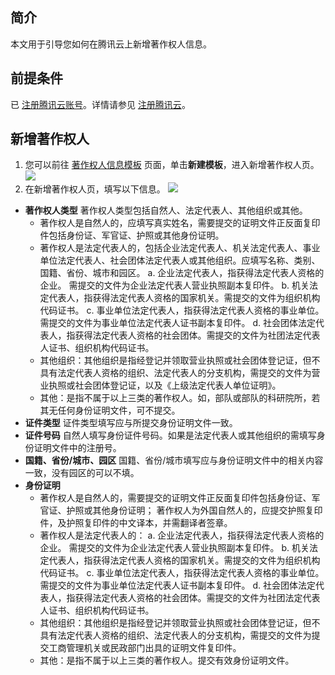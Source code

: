 ## 简介

本文用于引导您如何在腾讯云上新增著作权人信息。

## 前提条件

已 [注册腾讯云账号](https://cloud.tencent.com/register?s_url=https%3A%2F%2Fcloud.tencent.com%2F)。详情请参见 [注册腾讯云](https://cloud.tencent.com/document/product/378/17985)。

## 新增著作权人

1. 您可以前往 [著作权人信息模板](https://console.cloud.tencent.com/crr/owner/) 页面，单击**新建模板**，进入新增著作权人页。
![](https://main.qcloudimg.com/raw/91470b6bdb505759f5ea59a3fb9cad03.png)
2. 在新增著作权人页，填写以下信息。
![](https://main.qcloudimg.com/raw/a579205977ec2e3f85256ed1f56a761a.png)
 - **著作权人类型**
著作权人类型包括自然人、法定代表人、其他组织或其他。 
    - 著作权人是自然人的，应填写真实姓名，需要提交的证明文件正反面复印件包括身份证、军官证、护照或其他身份证明。 
    - 著作权人是法定代表人的，包括企业法定代表人、机关法定代表人、事业单位法定代表人、社会团体法定代表人或其他组织。应填写名称、类别、国籍、省份、城市和园区。
     a. 企业法定代表人，指获得法定代表人资格的企业。 需提交的文件为企业法定代表人营业执照副本复印件。
     b. 机关法定代表人，指获得法定代表人资格的国家机关。需提交的文件为组织机构代码证书。
     c. 事业单位法定代表人，指获得法定代表人资格的事业单位。需提交的文件为事业单位法定代表人证书副本复印件。 
     d. 社会团体法定代表人，指获得法定代表人资格的社会团体。需提交的文件为社团法定代表人证书、组织机构代码证书。
    - 其他组织：其他组织是指经登记并领取营业执照或社会团体登记证，但不具有法定代表人资格的组织、法定代表人的分支机构，需提交的文件为营业执照或社会团体登记证，以及《上级法定代表人单位证明》。
    - 其他：是指不属于以上三类的著作权人。如，部队或部队的科研院所，若其无任何身份证明文件，可不提交。
 - **证件类型**
证件类型填写应与所提交身份证明文件一致。
 - **证件号码**
自然人填写身份证件号码。如果是法定代表人或其他组织的需填写身份证明文件中的注册号。
 - **国籍、省份/城市、园区**
国籍、省份/城市填写应与身份证明文件中的相关内容一致，没有园区的可以不填。
 - **身份证明**<span id="sfzm"></span>
    -  著作权人是自然人的，需要提交的证明文件正反面复印件包括身份证、军官证、护照或其他身份证明； 著作权人为外国自然人的，应提交护照复印件，及护照复印件的中文译本，并需翻译者签章。
    -  著作权人是法定代表人的：
     a. 企业法定代表人，指获得法定代表人资格的企业。 需提交的文件为企业法定代表人营业执照副本复印件。
     b. 机关法定代表人，指获得法定代表人资格的国家机关。需提交的文件为组织机构代码证书。
     c. 事业单位法定代表人，指获得法定代表人资格的事业单位。需提交的文件为事业单位法定代表人证书副本复印件。
     d. 社会团体法定代表人，指获得法定代表人资格的社会团体。需提交的文件为社团法定代表人证书、组织机构代码证书。
    -  其他组织：其他组织是指经登记并领取营业执照或社会团体登记证，但不具有法定代表人资格的组织、法定代表人的分支机构，需提交的文件为提交工商管理机关或民政部门出具的证明文件复印件。
    - 其他：是指不属于以上三类的著作权人。提交有效身份证明文件。
